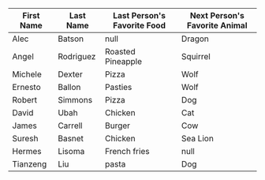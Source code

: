 | First Name   | Last Name   | Last Person's Favorite Food | Next Person's Favorite Animal |
| ------------ | ----------- | --------------------------- | ----------------------------- |
| Alec         | Batson      |   null                      |              Dragon           |
| Angel        | Rodriguez   |   Roasted Pineapple         |              Squirrel         |
| Michele      | Dexter      |   Pizza                     |              Wolf             |
| Ernesto      | Ballon      |   Pasties                   |              Wolf             |
| Robert       | Simmons     |   Pizza                     |              Dog              |
| David        | Ubah        |   Chicken                   |              Cat              |
| James        | Carrell     |   Burger                    |               Cow             |
|  Suresh      | Basnet      | Chicken                     |             Sea Lion          |
| Hermes       | Lisoma      |  French fries               |            null               |
| Tianzeng       | Liu     | pasta              |            Dog               |